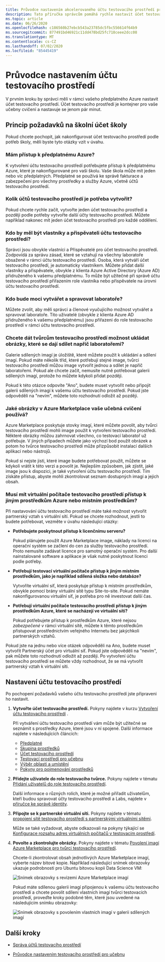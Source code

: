 ```yaml
---
title: Průvodce nastavením akcelerovaného účtu testovacího prostředí pro Azure Lab Services
description: Tato příručka správcům pomáhá rychle nastavit účet testovacího prostředí pro použití v rámci své školy.
ms.topic: article
ms.date: 06/26/2020
ms.openlocfilehash: c186560b27ebcb543a23785dc5fbc556614f64b9
ms.sourcegitcommit: 877491bd46921c11dd478bd25fc718ceee2dcc08
ms.translationtype: MT
ms.contentlocale: cs-CZ
ms.lasthandoff: 07/02/2020
ms.locfileid: "85445419"
---
```

# <a name="lab-account-setup-guide"></a>Průvodce nastavením účtu testovacího prostředí

V prvním kroku by správci měli v rámci vašeho předplatného Azure nastavit účet testovacího prostředí. Účet testovacího prostředí je kontejner pro vaše učebny cvičení a nastavuje se jenom pár minut.

## <a name="understand-your-schools-lab-account-requirements"></a>Princip požadavků na školní účet školy

Pokud chcete pochopit, jak nakonfigurovat účet testovacího prostředí podle potřeb školy, měli byste tyto otázky vzít v úvahu.

### <a name="do-i-have-access-to-an-azure-subscription"></a>Mám přístup k předplatnému Azure?

K vytvoření účtu testovacího prostředí potřebujete přístup k předplatnému Azure, které je nakonfigurované pro vaši školu. Vaše škola může mít jeden nebo víc předplatných. Předplatné se používá ke správě fakturace a zabezpečení pro všechny prostředky a služby Azure, včetně účtů testovacího prostředí.

### <a name="how-many-lab-accounts-need-to-be-created"></a>Kolik účtů testovacího prostředí je potřeba vytvořit?

Pokud chcete rychle začít, vytvořte jeden účet testovacího prostředí a později podle potřeby vytvořte další účty testovacího prostředí. Můžete například nakonec mít jeden účet testovacího prostředí pro každé oddělení.

### <a name="who-should-be-owners-and-contributors-of-the-lab-account"></a>Kdo by měl být vlastníky a přispěvateli účtu testovacího prostředí?

Správci jsou obvykle vlastníci a Přispěvatelé pro účet testovacího prostředí. Zodpovídá za správu zásad, které se vztahují na všechny laboratoře obsažené v rámci účtu testovacího prostředí. Osoba, která vytváří účet testovacího prostředí, je automaticky vlastníkem. Můžete přidat další vlastníky a přispěvatele, obvykle z klienta Azure Active Directory (Azure AD) přidruženého k vašemu předplatnému. To může být užitečné při správě účtu testovacího prostředí přiřazením role vlastníka nebo přispěvatele na úrovni účtu testovacího prostředí.

### <a name="who-will-be-allowed-to-create-and-manage-labs"></a>Kdo bude moci vytvářet a spravovat laboratoře?

Můžete zvolit, aby měli správci a členové vyučujícího možnost vytvářet a spravovat laboratoře. Tito uživatelé (obvykle z klienta Azure AD přidruženého k vašemu předplatnému) jsou přiřazeni do role testovacího prostředí v rámci účtu testovacího prostředí.

### <a name="do-you-want-to-give-lab-creators-the-ability-to-save-images-that-can-be-shared-across-labs"></a>Chcete dát tvůrcům testovacího prostředí možnost ukládat obrázky, které se dají sdílet napříč laboratořemi?

Galerie sdílených imagí je úložiště, které můžete použít k ukládání a sdílení imagí. Pokud máte několik tříd, které potřebují stejné image, tvůrci testovacího prostředí můžou image vytvořit jednou a sdílet je napříč laboratořemi. Pokud ale chcete začít, nemusíte nutně potřebovat galerii sdílených imagí, protože ho můžete kdykoli přidat později.

Pokud k této otázce odpovíte "Ano", budete muset vytvořit nebo připojit galerii sdílených imagí k vašemu účtu testovacího prostředí. Pokud jste odpověděli na "nevím", můžete toto rozhodnutí odložit až později.

### <a name="which-images-in-azure-marketplace-will-your-classroom-labs-use"></a>Jaké obrázky v Azure Marketplace vaše učebná cvičení používá?

Azure Marketplace poskytuje stovky imagí, které můžete povolit, aby tvůrci testovacího prostředí mohli image použít k vytvoření testovacího prostředí. Některé obrázky můžou zahrnovat všechno, co testovací laboratoř už potřebuje. V jiných případech můžete jako výchozí bod použít obrázek a potom ho tvůrce testovacího prostředí může přizpůsobit instalací dalších aplikací nebo nástrojů.

Pokud si nejste jisti, které image budete potřebovat použít, můžete se kdykoli vrátit k této verzi a povolit je. Nejlepším způsobem, jak zjistit, jaké image jsou k dispozici, je také vytvoření účtu testovacího prostředí. Tím získáte přístup, abyste mohli zkontrolovat seznam dostupných imagí a jejich obsah.
  
### <a name="do-the-labs-virtual-machines-need-to-have-access-to-other-azure-or-on-premises-resources"></a>Musí mít virtuální počítače testovacího prostředí přístup k jiným prostředkům Azure nebo místním prostředkům?

Při nastavování účtu testovacího prostředí máte také možnost vytvořit partnerský vztah s virtuální sítí. Pokud se chcete rozhodnout, jestli to budete potřebovat, vezměte v úvahu následující otázky:

- **Potřebujete poskytnout přístup k licenčnímu serveru?**
  
   Pokud plánujete použít Azure Marketplace image, náklady na licenci na operační systém se začlení do cen za služby testovacího prostředí. Proto nemusíte zadávat licence pro samotný operační systém. Pro další nainstalované software a aplikace je však nutné poskytnout licenci podle potřeby.

- **Potřebují testovací virtuální počítače přístup k jiným místním prostředkům, jako je například sdílená složka nebo databáze?**

   Vytvoříte virtuální síť, která poskytuje přístup k místním prostředkům, obvykle pomocí brány virtuální sítě typu Site-to-site. Pokud nemáte nakonfigurovanou virtuální síť, je potřeba pro ně investovat další čas.

- **Potřebují virtuální počítače testovacího prostředí přístup k jiným prostředkům Azure, které se nacházejí ve virtuální síti?**

   Pokud potřebujete přístup k prostředkům Azure, které nejsou *zabezpečené v* rámci virtuální sítě, můžete k těmto prostředkům přistupovat prostřednictvím veřejného Internetu bez jakýchkoli partnerských vztahů.

Pokud jste na jednu nebo více otázek odpověděli na Ano, budete muset vytvořit Partnerský účet pro virtuální síť. Pokud jste odpověděli na "nevím", pak můžete toto rozhodnutí odložit až později. Po vytvoření účtu testovacího prostředí se můžete vždy rozhodnout, že se má vytvořit partnerský vztah k virtuální síti.

## <a name="set-up-your-lab-account"></a>Nastavení účtu testovacího prostředí

Po pochopení požadavků vašeho účtu testovacího prostředí jste připraveni ho nastavit.

1. **Vytvořte účet testovacího prostředí.** Pokyny najdete v kurzu [Vytvoření účtu testovacího prostředí](https://docs.microsoft.com/azure/lab-services/classroom-labs/tutorial-setup-lab-account#create-a-lab-account) .

   Při vytváření účtu testovacího prostředí vám může být užitečné se seznámit s prostředky Azure, které jsou v ní spojené. Další informace najdete v následujících článcích:

   - [Předplatné](https://docs.microsoft.com/azure/lab-services/classroom-labs/administrator-guide#subscription)
   - [Skupina prostředků](https://docs.microsoft.com/azure/lab-services/classroom-labs/administrator-guide#resource-group)
   - [Účet testovacího prostředí](https://docs.microsoft.com/azure/lab-services/classroom-labs/administrator-guide#lab-account)
   - [Testovací prostředí pro učebnu](https://docs.microsoft.com/azure/lab-services/classroom-labs/administrator-guide#classroom-lab)
   - [Výběr oblasti a umístění](https://docs.microsoft.com/azure/lab-services/classroom-labs/administrator-guide#regionslocations)
   - [Pokyny pro pojmenování prostředků](https://docs.microsoft.com/azure/lab-services/classroom-labs/administrator-guide#naming)

2. **Přidejte uživatele do role testovacího tvůrce.** Pokyny najdete v tématu [Přidání uživatelů do role testovacího prostředí](https://docs.microsoft.com/azure/lab-services/classroom-labs/tutorial-setup-lab-account#add-a-user-to-the-lab-creator-role).

   Další informace o různých rolích, které je možné přiřadit uživatelům, kteří budou spravovat účty testovacího prostředí a Labs, najdete v [příručce ke správě identity](https://docs.microsoft.com/azure/lab-services/classroom-labs/administrator-guide#manage-identity).

3. **Připojte se k partnerské virtuální síti.** Pokyny najdete v tématu [propojení sítě testovacího prostředí s partnerskými virtuálními sítěmi](https://docs.microsoft.com/azure/lab-services/classroom-labs/how-to-connect-peer-virtual-network).

   Může se také vyžadovat, abyste odkazovali na pokyny týkající se [Konfigurace rozsahu adres virtuálních počítačů v testovacím prostředí](https://docs.microsoft.com/azure/lab-services/classroom-labs/how-to-configure-lab-accounts#specify-an-address-range-for-vms-in-the-lab).

4. **Povolte a zkontrolujte obrázky.** Pokyny najdete v tématu [Povolení imagí Azure Marketplace pro tvůrci testovacího prostředí](https://docs.microsoft.com/azure/lab-services/classroom-labs/specify-marketplace-images).

   Chcete-li zkontrolovat obsah jednotlivých Azure Marketplace imagí, vyberte název bitové kopie. Například následující snímek obrazovky ukazuje podrobnosti pro Ubuntu bitovou kopii Data Science VM:

   ![Snímek obrazovky s revizemi Azure Marketplace imagí](./media/setup-guide/review-marketplace-images.png)

   Pokud máte sdílenou galerii imagí připojenou k vašemu účtu testovacího prostředí a chcete povolit sdílení vlastních imagí tvůrci testovacích prostředí, proveďte kroky podobné těm, které jsou uvedené na následujícím snímku obrazovky:

   ![Snímek obrazovky s povolením vlastních imagí v galerii sdílených imagí](./media/setup-guide/enable-sig-custom-images.png)

## <a name="next-steps"></a>Další kroky

- [Správa účtů testovacího prostředí](how-to-manage-lab-accounts.md)

- [Průvodce nastavením testovacího prostředí pro učebnu](setup-guide.md)
